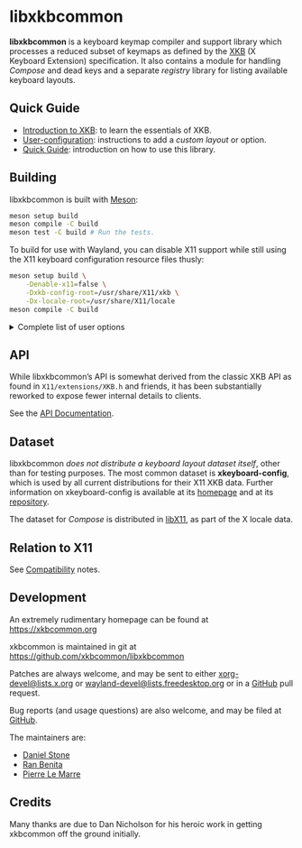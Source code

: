 # libxkbcommon

**libxkbcommon** is a keyboard keymap compiler and support library which
processes a reduced subset of keymaps as defined by the [XKB] \(X Keyboard
Extension) specification.  It also contains a module for handling *Compose*
and dead keys and a separate *registry* library for listing available keyboard
layouts.

[XKB]: doc/introduction-to-xkb.md

## Quick Guide

- [Introduction to XKB][XKB]: to learn the essentials of XKB.
- [User-configuration](doc/user-configuration.md): instructions to add
  a *custom layout* or option.
- [Quick Guide](doc/quick-guide.md): introduction on how to use this library.

## Building

libxkbcommon is built with [Meson](http://mesonbuild.com/):

```bash
meson setup build
meson compile -C build
meson test -C build # Run the tests.
```

To build for use with Wayland, you can disable X11 support while still
using the X11 keyboard configuration resource files thusly:

```bash
meson setup build \
    -Denable-x11=false \
    -Dxkb-config-root=/usr/share/X11/xkb \
    -Dx-locale-root=/usr/share/X11/locale
meson compile -C build
```

<details>
<summary>Complete list of user options</summary>
@include meson_options.txt
</details>

## API

While libxkbcommon’s API is somewhat derived from the classic XKB API as found
in `X11/extensions/XKB.h` and friends, it has been substantially reworked to
expose fewer internal details to clients.

See the [API Documentation](https://xkbcommon.org/doc/current/topics.html).

## Dataset

libxkbcommon *does not distribute a keyboard layout dataset itself*, other than
for testing purposes.  The most common dataset is **xkeyboard-config**, which is
used by all current distributions for their X11 XKB data.  Further information
on xkeyboard-config is available at its [homepage][xkeyboard-config-home] and at
its [repository][xkeyboard-config-repo].

The dataset for *Compose* is distributed in [libX11], as part of the X locale
data.

[xkeyboard-config-home]: https://www.freedesktop.org/wiki/Software/XKeyboardConfig
[xkeyboard-config-repo]: https://gitlab.freedesktop.org/xkeyboard-config/xkeyboard-config
[libX11]: https://gitlab.freedesktop.org/xorg/lib/libx11

## Relation to X11

See [Compatibility](doc/compatibility.md) notes.

## Development

An extremely rudimentary homepage can be found at
    https://xkbcommon.org

xkbcommon is maintained in git at
    https://github.com/xkbcommon/libxkbcommon

Patches are always welcome, and may be sent to either
<xorg-devel@lists.x.org> or <wayland-devel@lists.freedesktop.org>
or in a [GitHub](https://github.com/xkbcommon/libxkbcommon) pull request.

Bug reports (and usage questions) are also welcome, and may be filed at
[GitHub](https://github.com/xkbcommon/libxkbcommon/issues).

The maintainers are:
- [Daniel Stone](mailto:daniel@fooishbar.org)
- [Ran Benita](mailto:ran@unusedvar.com)
- [Pierre Le Marre](mailto:dev@wismill.eu)

## Credits

Many thanks are due to Dan Nicholson for his heroic work in getting xkbcommon
off the ground initially.

